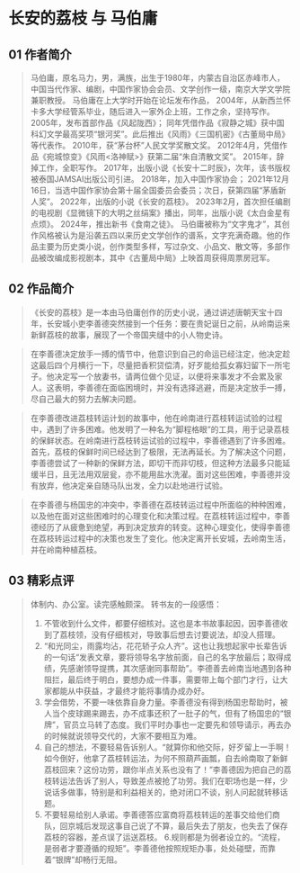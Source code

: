 # 长安的荔枝 与 马伯庸

## 01 作者简介
> 马伯庸，原名马力，男，满族，出生于1980年，内蒙古自治区赤峰市人，中国当代作家、编剧，中国作家协会会员、文学创作一级，南京大学文学院兼职教授。
> 马伯庸在上大学时开始在论坛发布作品，
> 2004年，从新西兰怀卡多大学经管系毕业，随后进入一家外企上班，工作之余，坚持写作。
> 2005年，发布首部作品《风起陇西》；
> 同年凭借作品《寂静之城》获中国科幻文学最高奖项“银河奖”。此后推出《风雨》《三国机密》《古董局中局》等代表作。
> 2010年，获“茅台杯”人民文学奖散文奖。
> 2012年4月，凭借作品《宛城惊变》《风雨<洛神赋>》获第二届“朱自清散文奖”。
> 2015年，辞掉工作，全职写作。
> 2017年，出版小说《长安十二时辰》，次年，该书版权被泰国JAMSAI出版公司引进。
> 2018年，加入中国作家协会；
> 2021年12月16日，当选中国作家协会第十届全国委员会委员；次日，获第四届“茅盾新人奖”。
> 2022年，出版的小说《长安的荔枝》。
> 2023年2月，首次担任编剧的电视剧《显微镜下的大明之丝绢案》播出，同年，出版小说《太白金星有点烦》。
> 2024年，推出新书《食南之徒》。
> 马伯庸被称为“文字鬼才”，其创作风格被认为是沿袭五四以来历史文学创作的谱系，文字充满奇趣。他的作品主要为历史类小说，创作类型多样，写过杂文、小品文、散文等，多部作品被改编成影视剧本，其中《古董局中局》上映首周获得周票房冠军。


## 02 作品简介
>《长安的荔枝》是一本由马伯庸创作的历史小说，通过讲述唐朝天宝十四年，长安城小吏李善德突然接到一个任务：要在贵妃诞日之前，从岭南运来新鲜荔枝的故事，展现了一个帝国夹缝中的小人物史诗。

> 在李善德决定放手一搏的情节中，他意识到自己的命运已经注定，他决定趁这最后四个月横行一下，尽量把香积贷偿清，好歹能给孤女寡妇留下一所宅子。他决定写一个放妻书，请两位做个见证，以便将来事发才不会累及家人。这表明，李善德在面临困境时，并没有选择逃避，而是决定放手一搏，尽自己最大的努力去解决问题。

> 在李善德改进荔枝转运计划的故事中，他在岭南进行荔枝转运试验的过程中，遇到了许多困难。他发明了一种名为“脚程格眼”的工具，用于记录荔枝的保鲜状态。在岭南进行荔枝转运试验的过程中，李善德遇到了许多困难。首先，荔枝的保鲜时间已经达到了极限，无法再延长。为了解决这个问题，李善德尝试了一种新的保鲜方法，即切干而非切枝，但这种方法最多只能延缓半日，且无法用双层瓮，亦不能用盐水洗濯。面对这些困难，李善德并没有放弃，他决定亲自随马队出发，全力以赴地进行试验。

> 在李善德与杨国忠的冲突中，李善德在荔枝转运过程中所面临的种种困难，以及他在面对这些困难时的心理变化和决策过程。在荔枝转运过程中，李善德经历了从疲惫到绝望，再到决定放弃的转变。这种心理变化，使得李善德在荔枝转运过程中的决策也发生了变化。他决定离开长安城，去岭南生活，并在岭南种植荔枝。


## 03 精彩点评
> 体制内、办公室。读完感触颇深。
>转书友的一段感悟：
>1. 不管收到什么文件，都要仔细核对。这也是本书故事起因，因李善德收到了荔枝领，没有仔细核对，导致事后想去讨要说法，却没人搭理。
>2. “和光同尘，雨露均沾，花花轿子众人齐”。这也让我想起家中长辈告诉的一句话“发表文章，要将领导名字放前面，自己的名字放最后；取得成绩，先感谢领导提携，其次感谢同事帮助”。李德善去岭南当地遇到各种阻拦，最后终于明白，要想办成一件事，需要带上每个部门才行，让大家都能从中获益，才最终才能将事情办成办好。
>3. 学会借势，不要一味依靠自身力量。李善德没有得到杨国忠帮助时，被人当个皮球踢来踢去，办不成事还积了一肚子的气，但有了杨国忠的“银牌”，官员立马转了态度。我们平时办事也一定要先和领导请示，再去办的时候就说领导交代的，大家不要相互为难。
>4. 自己的想法，不要轻易告诉别人。“就算你和他交际，好歹留上一手啊！如今倒好，他拿了荔枝转运法，为何不照葫芦画瓢，自去岭南取了新鲜荔枝回来？这份功劳，跟你半点关系也没有了！”李善德因为把自己的荔枝转运法告诉了别人，导致差点被抢了功劳。我们在职场也是一样，少说话多做事，特别是和利益相关的，绝对闭口不谈，别人问起就转移话题。
>5. 不要轻易给别人承诺。李善德答应富商将荔枝转运的差事交给他们商队，回京城后发现这事自己说了不算，最后失去了朋友，也失去了保存荔枝的容器，差点误了运送荔枝。
>6.规则都是为弱者设立的。“流程，是弱者才要遵循的规矩”。李善德他按照规矩办事，处处碰壁，而靠着“银牌”却畅行无阻。